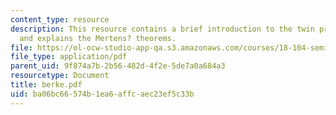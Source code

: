 ```yaml
---
content_type: resource
description: This resource contains a brief introduction to the twin prime conjecture,
  and explains the Mertens? theorems.
file: https://ol-ocw-studio-app-qa.s3.amazonaws.com/courses/18-104-seminar-in-analysis-applications-to-number-theory-fall-2006/ba06bc66574b1ea6affcaec23ef5c33b_berke.pdf
file_type: application/pdf
parent_uid: 9f874a7b-2b56-482d-4f2e-5de7a0a684a3
resourcetype: Document
title: berke.pdf
uid: ba06bc66-574b-1ea6-affc-aec23ef5c33b
---
```

